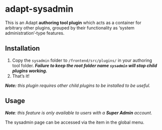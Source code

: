 # adapt-sysadmin

This is an Adapt **authoring tool plugin** which acts as a container for arbitrary other plugins, grouped by their functionality as ‘system administration’-type features.

## Installation

1. Copy the `sysadmin` folder to `/frontend/src/plugins/` in your authoring tool folder. _**Failure to keep the root folder name `sysadmin` will stop child plugins working.**_
2. That’s it!

_**Note:** this plugin requires other child plugins to be installed to be useful._

## Usage

_**Note**: this feature is only available to users with a **Super Admin** account_.

The sysadmin page can be accessed via the item in the global menu.